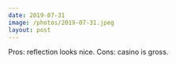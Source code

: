 ```yaml
---
date: 2019-07-31
image: /photos/2019-07-31.jpeg
layout: post
---
```


Pros: reflection looks nice. Cons: casino is gross.
